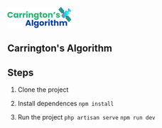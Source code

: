 ![alt](./public/images/carrinton_logo.png)
## Carrington's Algorithm

## Steps

1. Clone the project

2. Install dependences 
`npm install`

3. Run the project
`php artisan serve`
`npm run dev`